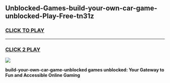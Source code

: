 
## Unblocked-Games-build-your-own-car-game-unblocked-Play-Free-tn31z
<h3>
<a href="https://premium76.site?title=build-your-own-car-game-unblocked&ref=19M">CLICK TO PLAY</a></h3>
<hr>

<h3>
<a href="https://premium76.site?title=build-your-own-car-game-unblocked&ref=19M">CLICK 2 PLAY</a>
  
</h3>

<a href="https://premium76.site?title=build-your-own-car-game-unblocked&ref=19M"><img src="https://clearcache.store/games.png"></a>


**build-your-own-car-game-unblocked games unblocked: Your Gateway to Fun and Accessible Online Gaming**
